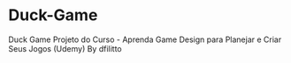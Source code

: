 # Duck-Game
Duck Game 
Projeto do Curso  - Aprenda Game Design para Planejar e Criar Seus Jogos (Udemy)
By dfilitto
